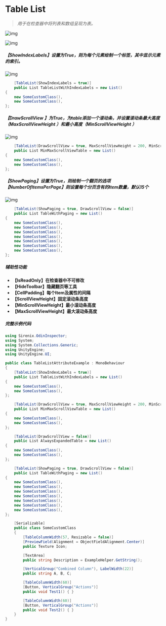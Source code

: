 # Table List

> *用于在检查器中将列表和数组呈现为表。*


![img](../image/TableList/post-688-5fb7dcc631616.gif)

![img](../image/TableList/post-688-5fb7dcc680108.gif)

##### 【ShowIndexLabels】设置为True，则为每个元素绘制一个标签，其中显示元素的索引。

![img](../image/TableList/post-688-5fb7dcc72f9fc.png)

```cs
    [TableList(ShowIndexLabels = true)]
    public List TableListWithIndexLabels = new List()
{
    new SomeCustomClass(),
    new SomeCustomClass(),
};
```

##### 【DrawScrollView 】为True，为table添加一个滚动条，并设置滚动条最大高度（MaxScrollViewHeight ）和最小高度（MinScrollViewHeight ）

![img](../image/TableList/post-688-5fb7dcc7c1de2.gif)

```cs
    [TableList(DrawScrollView = true, MaxScrollViewHeight = 200, MinScrollViewHeight = 100)]
    public List MinMaxScrollViewTable = new List()
{
    new SomeCustomClass(),
    new SomeCustomClass(),
};
```

##### 【ShowPaging】设置为True，则绘制一个翻页的选项 【NumberOfItemsPerPage】则设置每个分页含有的Item数量，默认15个

![img](../image/TableList/post-688-5fb7dcc884cfb.gif)

```cs
    [TableList(ShowPaging = true, DrawScrollView = false)]
    public List TableWithPaging = new List()
{
    new SomeCustomClass(),
    new SomeCustomClass(),
    new SomeCustomClass(),
    new SomeCustomClass(),
    new SomeCustomClass(),
    new SomeCustomClass(),
    new SomeCustomClass(),
};
```

##### 辅助性功能

- **【IsReadOnly】在检查器中不可修改**
- **【HideToolbar】隐藏翻页等工具**
- **【CellPadding】每个Item及属性的间隔**
- **【ScrollViewHeight】固定滚动条高度**
- **【MinScrollViewHeight】最小滚动条高度**
- **【MaxScrollViewHeight】最大滚动条高度**



##### 完整示例代码

```cs
using Sirenix.OdinInspector;
using System;
using System.Collections.Generic;
using UnityEngine;
using UnityEngine.UI;

public class TableListAttributeExample : MonoBehaviour
{
    [TableList(ShowIndexLabels = true)]
    public List TableListWithIndexLabels = new List()
{
    new SomeCustomClass(),
    new SomeCustomClass(),
};

    [TableList(DrawScrollView = true, MaxScrollViewHeight = 200, MinScrollViewHeight = 100)]
    public List MinMaxScrollViewTable = new List()
{
    new SomeCustomClass(),
    new SomeCustomClass(),
};

    [TableList(DrawScrollView = false)]
    public List AlwaysExpandedTable = new List()
{
    new SomeCustomClass(),
    new SomeCustomClass(),
};

    [TableList(ShowPaging = true, DrawScrollView = false)]
    public List TableWithPaging = new List()
{
    new SomeCustomClass(),
    new SomeCustomClass(),
    new SomeCustomClass(),
    new SomeCustomClass(),
    new SomeCustomClass(),
    new SomeCustomClass(),
    new SomeCustomClass(),
};

    [Serializable]
    public class SomeCustomClass
    {
        [TableColumnWidth(57, Resizable = false)]
        [PreviewField(Alignment = ObjectFieldAlignment.Center)]
        public Texture Icon;

        [TextArea]
        public string Description = ExampleHelper.GetString();

        [VerticalGroup("Combined Column"), LabelWidth(22)]
        public string A, B, C;

        [TableColumnWidth(60)]
        [Button, VerticalGroup("Actions")]
        public void Test1() { }

        [TableColumnWidth(60)]
        [Button, VerticalGroup("Actions")]
        public void Test2() { }
    }
}
```